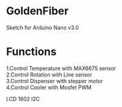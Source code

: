 # GoldenFiber
Sketch for Arduino Nano v3.0

# Functions
1.Control Temperature with MAX6675 sensor<br>
2.Control Rotation with Line sensor<br>
3.Control Dispenser with stepper motor<br>
4.Control Cooler with Mosfet PWM<br>

LCD 1602 I2C
